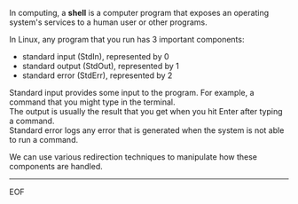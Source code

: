 In computing, a **shell** is a computer program that exposes an operating system's services to a human user or other programs.

In Linux, any program that you run has 3 important components:
- standard input (StdIn), represented by 0
- standard output (StdOut), represented by 1
- standard error (StdErr), represented by 2

Standard input provides some input to the program. For example, a command that you might type in the terminal.  
The output is usually the result that you get when you hit Enter after typing a command.  
Standard error logs any error that is generated when the system is not able to run a command.  

We can use various redirection techniques to manipulate how these components are handled.  


---
EOF
